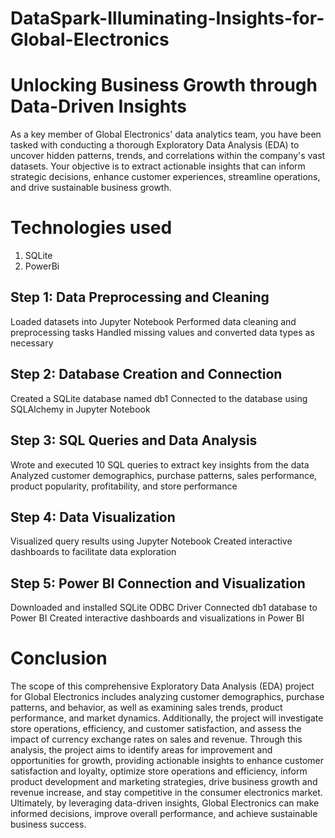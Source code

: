 # DataSpark-Illuminating-Insights-for-Global-Electronics
# Unlocking Business Growth through Data-Driven Insights
As a key member of Global Electronics' data analytics team, you have been tasked with conducting a thorough Exploratory Data Analysis (EDA) to uncover hidden patterns, trends, and correlations within the company's vast datasets. Your objective is to extract actionable insights that can inform strategic decisions, enhance customer experiences, streamline operations, and drive sustainable business growth.

# Technologies used
1. SQLite
2. PowerBi
   
## Step 1: Data Preprocessing and Cleaning
Loaded datasets into Jupyter Notebook
Performed data cleaning and preprocessing tasks
Handled missing values and converted data types as necessary
## Step 2: Database Creation and Connection
Created a SQLite database named db1
Connected to the database using SQLAlchemy in Jupyter Notebook
## Step 3: SQL Queries and Data Analysis
Wrote and executed 10 SQL queries to extract key insights from the data
Analyzed customer demographics, purchase patterns, sales performance, product popularity, profitability, and store performance
## Step 4: Data Visualization
Visualized query results using Jupyter Notebook
Created interactive dashboards to facilitate data exploration
## Step 5: Power BI Connection and Visualization
Downloaded and installed SQLite ODBC Driver
Connected db1 database to Power BI
Created interactive dashboards and visualizations in Power BI

# Conclusion
The scope of this comprehensive Exploratory Data Analysis (EDA) project for Global Electronics includes analyzing customer demographics, purchase patterns, and behavior, as well as examining sales trends, product performance, and market dynamics. Additionally, the project will investigate store operations, efficiency, and customer satisfaction, and assess the impact of currency exchange rates on sales and revenue. Through this analysis, the project aims to identify areas for improvement and opportunities for growth, providing actionable insights to enhance customer satisfaction and loyalty, optimize store operations and efficiency, inform product development and marketing strategies, drive business growth and revenue increase, and stay competitive in the consumer electronics market. Ultimately, by leveraging data-driven insights, Global Electronics can make informed decisions, improve overall performance, and achieve sustainable business success.
